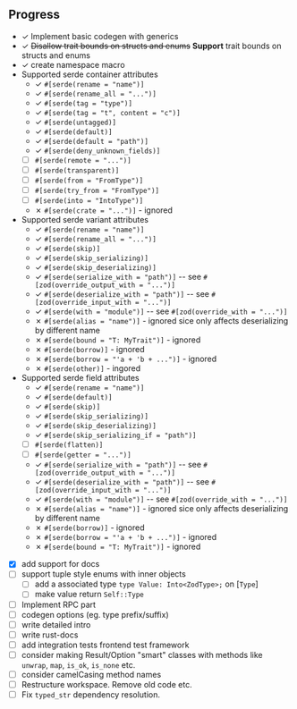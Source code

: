 ## Progress 
- &check; Implement basic codegen with generics
- &check; ~~Disallow trait bounds on structs and enums~~ __Support__ trait bounds on structs and enums
- &check; create namespace macro
- Supported serde container attributes
  - &check; `#[serde(rename = "name")]`
  - &check; `#[serde(rename_all = "...")]` 
  - &check; `#[serde(tag = "type")]`
  - &check; `#[serde(tag = "t", content = "c")]`
  - &check; `#[serde(untagged)]`
  - &check; `#[serde(default)]`
  - &check; `#[serde(default = "path")]`
  - &check; `#[serde(deny_unknown_fields)]`
  - [ ] `#[serde(remote = "...")]`
  - [ ] `#[serde(transparent)]`
  - [ ] `#[serde(from = "FromType")]`
  - [ ] `#[serde(try_from = "FromType")]`
  - [ ] `#[serde(into = "IntoType")]`
  - &cross; `#[serde(crate = "...")]` - ignored
- Supported serde variant attributes
  - &check; `#[serde(rename = "name")]`
  - &check; `#[serde(rename_all = "...")]`
  - &check; `#[serde(skip)]`
  - &check; `#[serde(skip_serializing)]`
  - &check; `#[serde(skip_deserializing)]`
  - &check; `#[serde(serialize_with = "path")]` -- see `#[zod(override_output_with = "...")]`
  - &check; `#[serde(deserialize_with = "path")]` -- see `#[zod(override_input_with = "...")]`
  - &check; `#[serde(with = "module")]` -- see `#[zod(override_with = "...")]`
  - &cross; `#[serde(alias = "name")]` - ignored sice only affects deserializing by different name
  - &cross; `#[serde(bound = "T: MyTrait")]` - ignored
  - &cross; `#[serde(borrow)]` - ignored
  - &cross; `#[serde(borrow = "'a + 'b + ...")]` - ignored
  - &cross; `#[serde(other)]` - ingored
- Supported serde field attributes
  - &check; `#[serde(rename = "name")]`
  - &check; `#[serde(default)]`
  - &check; `#[serde(skip)]`
  - &check; `#[serde(skip_serializing)]`
  - &check; `#[serde(skip_deserializing)]`
  - &check; `#[serde(skip_serializing_if = "path")]`
  - [ ] `#[serde(flatten)]`
  - [ ] `#[serde(getter = "...")]`
  - &check; `#[serde(serialize_with = "path")]` -- see `#[zod(override_output_with = "...")]`
  - &check; `#[serde(deserialize_with = "path")]` -- see `#[zod(override_input_with = "...")]`
  - &check; `#[serde(with = "module")]` -- see `#[zod(override_with = "...")]`
  - &cross; `#[serde(alias = "name")]` - ignored sice only affects deserializing by different name
  - &cross; `#[serde(borrow)]` - ignored
  - &cross; `#[serde(borrow = "'a + 'b + ...")]` - ignored
  - &cross; `#[serde(bound = "T: MyTrait")]` - ignored
- [x] add support for docs
- [ ] support tuple style enums with inner objects
  - [ ] add a associated type `type Value: Into<ZodType>;` on [`Type`]
  - [ ] make value return `Self::Type`
- [ ] Implement RPC part
- [ ] codegen options (eg. type prefix/suffix)
- [ ] write detailed intro
- [ ] write rust-docs
- [ ] add integration tests frontend test framework
- [ ] consider making Result/Option "smart" classes with methods like `unwrap`, `map`, `is_ok`, `is_none` etc.
- [ ] consider camelCasing method names
- [ ] Restructure workspace. Remove old code etc.
- [ ] Fix `typed_str` dependency resolution.
